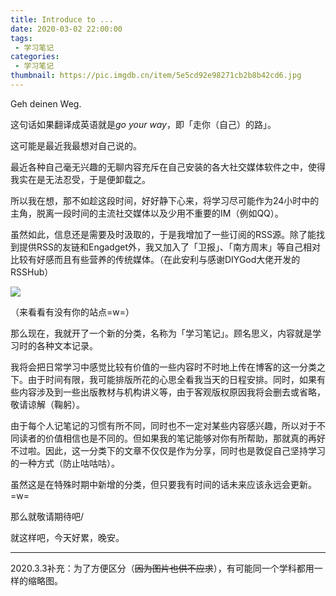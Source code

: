 ```yaml
---
title: Introduce to ...
date: 2020-03-02 22:00:00
tags: 
 - 学习笔记
categories:
 - 学习笔记
thumbnail: https://pic.imgdb.cn/item/5e5cd92e98271cb2b8b42cd6.jpg
---
```


Geh deinen Weg.

<!--more-->

这句话如果翻译成英语就是*go your way*，即「走你（自己）的路」。

这可能是最近我最想对自己说的。

最近各种自己毫无兴趣的无聊内容充斥在自己安装的各大社交媒体软件之中，使得我实在是无法忍受，于是便卸载之。

所以我在想，那不如趁这段时间，好好静下心来，将学习尽可能作为24小时中的主角，脱离一段时间的主流社交媒体以及少用不重要的IM（例如QQ）。

虽然如此，信息还是需要及时汲取的，于是我增加了一些订阅的RSS源。除了能找到提供RSS的友链和Engadget外，我又加入了「卫报」、「南方周末」等自己相对比较有好感而且有些营养的传统媒体。（在此安利与感谢DIYGod大佬开发的RSSHub）

![](https://pic.imgdb.cn/item/5e5d15e498271cb2b8cfaed3.png)

（来看看有没有你的站点=w=）

那么现在，我就开了一个新的分类，名称为「学习笔记」。顾名思义，内容就是学习时的各种文本记录。

我将会把日常学习中感觉比较有价值的一些内容时不时地上传在博客的这一分类之下。由于时间有限，我可能排版所花的心思全看我当天的日程安排。同时，如果有些内容涉及到一些出版教材与机构讲义等，由于客观版权原因我将会删去或省略，敬请谅解（鞠躬）。

由于每个人记笔记的习惯有所不同，同时也不一定对某些内容感兴趣，所以对于不同读者的价值相信也是不同的。但如果我的笔记能够对你有所帮助，那就真的再好不过啦。因此，这一分类下的文章不仅仅是作为分享，同时也是敦促自己坚持学习的一种方式（防止咕咕咕）。

虽然这是在特殊时期中新增的分类，但只要我有时间的话未来应该永远会更新。=w=

那么就敬请期待吧/

就这样吧，今天好累，晚安。

___

2020.3.3补充：为了方便区分（~~因为图片也供不应求~~），有可能同一个学科都用一样的缩略图。
